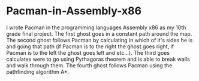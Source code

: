 # Pacman-in-Assembly-x86
I wrote Pacman in the programming languages Assembly x86 as my 10th grade final project. 
The first ghost goes in a constant path around the map.
The second ghost follows Pacman by calculating in which of it's sides he is and going that path (if Pacman is to the right the ghost goes right, if Pacman is to the left the ghost goes left and etc...).
The third goes calculates were to go using Pythagoras theorem and is able to break walls and walk through them.
The fourth ghost follows Pacman using the pathfinding algorithm A*.
